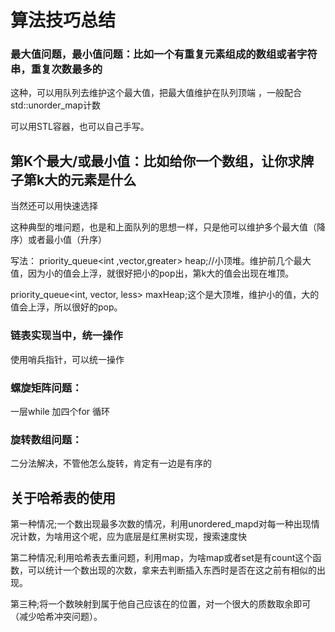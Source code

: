 # 算法技巧总结

### 最大值问题，最小值问题：比如一个有重复元素组成的数组或者字符串，重复次数最多的

这种，可以用队列去维护这个最大值，把最大值维护在队列顶端 ，一般配合std::unorder_map<pair>计数

可以用STL容器，也可以自己手写。

## 第K个最大/或最小值：比如给你一个数组，让你求牌子第k大的元素是什么

当然还可以用快速选择

这种典型的堆问题，也是和上面队列的思想一样，只是他可以维护多个最大值（降序）或者最小值（升序）

写法： priority_queue<int ,vector<int>,greater<int>> heap;//小顶堆。维护前几个最大值，因为小的值会上浮，就很好把小的pop出，第k大的值会出现在堆顶。

priority_queue<int, vector<int>, less<int>> maxHeap;这个是大顶堆，维护小的值，大的值会上浮，所以很好的pop。

### 链表实现当中，统一操作

使用哨兵指针，可以统一操作

### 螺旋矩阵问题：

一层while 加四个for 循环

### 旋转数组问题：

二分法解决，不管他怎么旋转，肯定有一边是有序的





## 关于哈希表的使用

第一种情况;一个数出现最多次数的情况，利用unordered_mapd对每一种出现情况计数，为啥用这个呢，应为底层是红黑树实现，搜索速度快

第二种情况;利用哈希表去重问题，利用map，为啥map或者set是有count这个函数，可以统计一个数出现的次数，拿来去判断插入东西时是否在这之前有相似的出现。

第三种;将一个数映射到属于他自己应该在的位置，对一个很大的质数取余即可（减少哈希冲突问题）。
